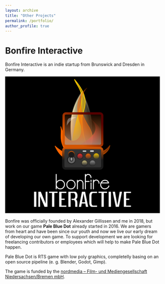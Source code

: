 ```yaml
---
layout: archive
title: "Other Projects"
permalink: /portfolio/
author_profile: true
---
```


# Bonfire Interactive

Bonfire Interactive is an indie startup from Brunswick and Dresden in Germany.

![alt text](../images/logo_bonfire.png "Bonfire Logo")

Bonfire was officially founded by Alexander Gillissen and me in 2018, but work on our game **Pale Blue Dot** already started in 2016. We are gamers from heart and have been since our youth and now we live our early dream of developing our own game. To support development we are looking for freelancing contributors or employees which will help to make Pale Blue Dot happen. 

Pale Blue Dot is RTS game with low poly graphics, completelly basing on an open source pipeline (e. g. Blender, Godot, Gimp). 

The game is funded by the [nordmedia – Film- und Mediengesellschaft Niedersachsen/Bremen mbH](https://www.nordmedia.de). 


<!--
{% include base_path %}


{% for post in site.portfolio %}
  {% include archive-single.html %}
{% endfor %}

-->